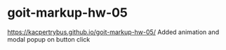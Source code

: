 # goit-markup-hw-05

https://kacpertrybus.github.io/goit-markup-hw-05/
Added animation and modal popup on button click
